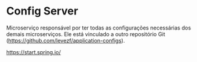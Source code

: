 # Config Server

Microserviço responsável por ter todas as configurações necessárias dos demais microserviços.
Ele está vinculado a outro repositório Git (https://github.com/levezf/application-configs).

https://start.spring.io/ 